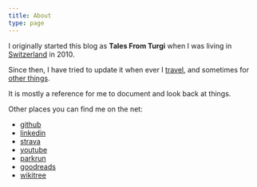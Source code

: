 ```yaml
---
title: About
type: page
---
```


I originally started this blog as **Tales From Turgi** when I was living in
[Switzerland](/tags/switzerland) in 2010.

Since then, I have tried to update it when ever I [travel](/categories/travel), and sometimes for [other things](/categories/misc).

It is mostly a reference for me to document and look back at things.

Other places you can find me on the net:

* [github](https://github.com/aguinane)
* [linkedin](https://www.linkedin.com/in/alexguinane)
* [strava](https://www.strava.com/athletes/aguinane)
* [youtube](https://www.youtube.com/user/aguin01)
* [parkrun](http://www.parkrun.com.au/results/athleteresultshistory/?athleteNumber=1694205)
* [goodreads](http://www.goodreads.com/aguin)
* [wikitree](https://www.wikitree.com/treewidget/Guinane-16/5)
